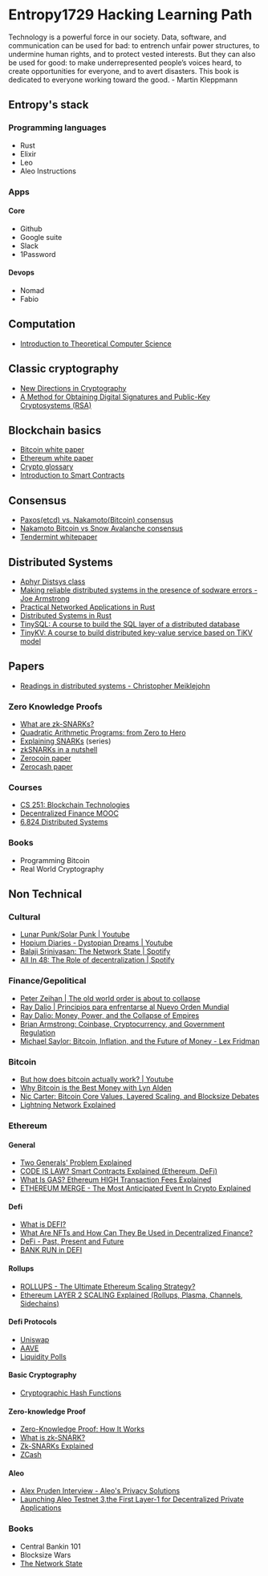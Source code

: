 # Entropy1729 Hacking Learning Path

Technology is a powerful force in our society. Data, software, and communication can be used for bad: to entrench unfair power structures, to undermine human rights, and to protect vested interests. But they can also be used for good: to make underrepresented people’s voices heard, to create opportunities for everyone, and to avert disasters. This book is dedicated to everyone working toward the good. - Martin Kleppmann

## Entropy's stack

### Programming languages

* Rust
* Elixir
* Leo
* Aleo Instructions

### Apps

#### Core
* Github
* Google suite
* Slack
* 1Password

#### Devops
* Nomad
* Fabio

## Computation
- [Introduction to Theoretical Computer Science](https://introtcs.org/public/index.html)

## Classic cryptography
- [New Directions in Cryptography](https://ee.stanford.edu/~hellman/publications/24.pdf)
- [A Method for Obtaining Digital Signatures and Public-Key Cryptosystems (RSA)](https://people.csail.mit.edu/rivest/Rsapaper.pdf)

## Blockchain basics
- [Bitcoin white paper](https://bitcoin.org/bitcoin.pdf)
- [Ethereum white paper](https://ethereum.org/669c9e2e2027310b6b3cdce6e1c52962/Ethereum_Whitepaper_-_Buterin_2014.pdf)
- [Crypto glossary](https://a16z.com/2019/11/08/crypto-glossary/)
- [Introduction to Smart Contracts](https://docs.soliditylang.org/en/latest/introduction-to-smart-contracts.html)

## Consensus
- [Paxos(etcd) vs. Nakamoto(Bitcoin) consensus](https://gyuho.dev/paxos-etcd-vs-nakamoto-bitcoin-consensus.html)
- [Nakamoto Bitcoin vs Snow Avalanche consensus](https://gyuho.dev/nakamoto-bitcoin-vs-snow-avalanche-consensus.html)
- [Tendermint whitepaper](https://tendermint.com/static/docs/tendermint.pdf)

## Distributed Systems
- [Aphyr Distsys class](https://github.com/aphyr/distsys-class)
- [Making reliable distributed systems in the presence of sodware errors - Joe Armstrong](https://erlang.org/download/armstrong_thesis_2003.pdf)
- [Practical Networked Applications in Rust](https://github.com/pingcap/talent-plan/blob/master/courses/rust/README.md)
- [Distributed Systems in Rust](https://github.com/pingcap/talent-plan/blob/master/courses/dss/README.md)
- [TinySQL: A course to build the SQL layer of a distributed database](https://github.com/talent-plan/tinysql)
- [TinyKV: A course to build distributed key-value service based on TiKV model](https://github.com/talent-plan/tinykv)

## Papers
- [Readings in distributed systems - Christopher Meiklejohn](http://christophermeiklejohn.com/distributed/systems/2013/07/12/readings-in-distributed-systems.html)

### Zero Knowledge Proofs
- [What are zk-SNARKs?](https://z.cash/technology/zksnarks/)
- [Quadratic Arithmetic Programs: from Zero to Hero](https://medium.com/@VitalikButerin/quadratic-arithmetic-programs-from-zero-to-hero-f6d558cea649)
- [Explaining SNARKs](https://electriccoin.co/blog/snark-explain/) (series)
- [zkSNARKs in a nutshell](https://blog.ethereum.org/2016/12/05/zksnarks-in-a-nutshell/)
- [Zerocoin paper](https://zerocoin.org/media/pdf/ZerocoinOakland.pdf)
- [Zerocash paper](http://zerocash-project.org/media/pdf/zerocash-oakland2014.pdf)

### Courses
- [CS 251: Blockchain Technologies](https://cs251.stanford.edu/syllabus.html)
- [Decentralized Finance MOOC](https://defi-learning.org/f22)
- [6.824 Distributed Systems](http://nil.csail.mit.edu/6.824/2017/schedule.html)

### Books
- Programming Bitcoin
- Real World Cryptography


## Non Technical 

### Cultural 
- [Lunar Punk/Solar Punk | Youtube](https://www.youtube.com/watch?v=QA3YZVDUN5s)
- [Hopium Diaries - Dystopian Dreams | Youtube](https://www.youtube.com/watch?v=v1Z5BnBuFyE&t=664s)
- [Balaji Srinivasan: The Network State | Spotify](https://open.spotify.com/episode/7tigpgcGreaPgpvTG88MAm)
- [All In 48: The Role of decentralization | Spotify](https://open.spotify.com/episode/0F4EMCYPk95XLcojGi3ckQ?si=CRqsYHENSd2GldwjD9jZqQ)

### Finance/Gepolitical

- [Peter Zeihan | The old world order is about to collapse](https://open.spotify.com/episode/2StuDwNDeU9JPMcmIe6Hbm)
- [Ray Dalio | Principios para enfrentarse al Nuevo Orden Mundial](https://www.youtube.com/watch?v=R34NjxDnhi4&t=26s)
- [Ray Dalio: Money, Power, and the Collapse of Empires](https://open.spotify.com/episode/6pbsJ5T7Zl9Wx1OeMt4PLH)
- [Brian Armstrong: Coinbase, Cryptocurrency, and Government Regulation](https://open.spotify.com/episode/1ppM04eZbU9Z22v9UFD5vI)
- [Michael Saylor: Bitcoin, Inflation, and the Future of Money - Lex Fridman](https://open.spotify.com/episode/4Q5AnqCrbJ3M9Yk4Kh4xjb)

### Bitcoin

- [But how does bitcoin actually work? | Youtube](https://www.youtube.com/watch?v=bBC-nXj3Ng4)
- [Why Bitcoin is the Best Money with Lyn Alden](https://www.youtube.com/watch?v=Zzj3qeKoghg)
- [Nic Carter: Bitcoin Core Values, Layered Scaling, and Blocksize Debates](https://www.youtube.com/watch?v=Zzj3qeKoghg)
- [Lightning Network Explained](https://www.youtube.com/watch?v=9UIOeoBEjmw)

### Ethereum

#### General

- [Two Generals' Problem Explained](https://www.youtube.com/watch?v=s8Wbt0b8bwY)
- [CODE IS LAW? Smart Contracts Explained (Ethereum, DeFi)](https://www.youtube.com/watch?v=pWGLtjG-F5c)
- [What Is GAS? Ethereum HIGH Transaction Fees Explained](https://www.youtube.com/watch?v=Yh8cHUB-KoU)
- [ETHEREUM MERGE - The Most Anticipated Event In Crypto Explained](https://www.youtube.com/watch?v=EEuPmA8w0Kc)

#### Defi

- [What is DEFI?](https://www.youtube.com/watch?v=k9HYC0EJU6E)
- [What Are NFTs and How Can They Be Used in Decentralized Finance?](https://www.youtube.com/watch?v=Xdkkux6OxfM)
- [DeFi - Past, Present and Future](https://www.youtube.com/watch?v=PT72hAbm2Eo)
- [BANK RUN in DEFI](https://www.youtube.com/watch?v=HUokre-szPg&t=6s)

#### Rollups

- [ROLLUPS - The Ultimate Ethereum Scaling Strategy?](https://www.youtube.com/watch?v=7pWxCklcNsU)
- [Ethereum LAYER 2 SCALING Explained (Rollups, Plasma, Channels, Sidechains)](https://www.youtube.com/watch?v=BgCgauWVTs0&t=15s)

#### Defi Protocols

- [Uniswap](https://www.youtube.com/watch?v=Ehm-OYBmlPM)
- [AAVE](https://www.youtube.com/watch?v=WwE3lUq51gQ)
- [Liquidity Polls](https://www.youtube.com/watch?v=cizLhxSKrAc)

#### Basic Cryptography

- [Cryptographic Hash Functions](https://www.youtube.com/watch?v=UswqcbncliE)

#### Zero-knowledge Proof
- [Zero-Knowledge Proof: How It Works](https://www.youtube.com/watch?v=e_Im2g2xsAg)
- [What is zk-SNARK?](https://www.csoonline.com/article/3669908/what-is-zk-snark.html)
- [Zk-SNARKs Explained](https://www.youtube.com/watch?v=suF5MtUv3hE)
- [ZCash](https://www.youtube.com/watch?v=J1Nr1VL5dGU)

#### Aleo
- [Alex Pruden Interview - Aleo's Privacy Solutions](https://www.youtube.com/watch?v=1y4jvyy8Nsk&t=136s)
- [Launching Aleo Testnet 3,the First Layer-1 for Decentralized Private Applications ](https://www.prnewswire.com/news-releases/launching-aleo-testnet-3the-first-layer-1-for-decentralized-private-applications-301603573.html)
### Books
- Central Bankin 101
- Blocksize Wars
- [The Network State](https://thenetworkstate.com/)


